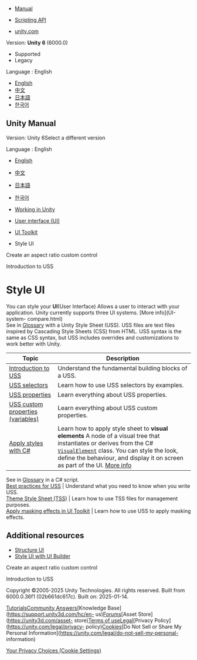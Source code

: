 [](https://docs.unity3d.com)

  * [Manual](../Manual/index.html)
  * [Scripting API](../ScriptReference/index.html)

  * [unity.com](https://unity.com/)

Version: **Unity 6** (6000.0)

  * Supported
  * Legacy

Language : English

  * [English](/Manual/UIE-USS.html)
  * [中文](/cn/current/Manual/UIE-USS.html)
  * [日本語](/ja/current/Manual/UIE-USS.html)
  * [한국어](/kr/current/Manual/UIE-USS.html)

[](https://docs.unity3d.com)

## Unity Manual

Version: Unity 6Select a different version

Language : English

  * [English](/Manual/UIE-USS.html)
  * [中文](/cn/current/Manual/UIE-USS.html)
  * [日本語](/ja/current/Manual/UIE-USS.html)
  * [한국어](/kr/current/Manual/UIE-USS.html)

  * [Working in Unity](working-in-unity.html)
  * [User interface (UI)](UIToolkits.html)
  * [UI Toolkit](UIElements.html)
  * Style UI

[](UIE-create-aspect-ratios-custom-control.html)

Create an aspect ratio custom control

[](UIE-about-uss.html)

Introduction to USS

# Style UI

You can style your **UI**(User Interface) Allows a user to interact with your
application. Unity currently supports three UI systems. [More info](UI-system-
compare.html)  
See in [Glossary](Glossary.html#UI) with a Unity Style Sheet (USS). USS files
are text files inspired by Cascading Style Sheets (CSS) from HTML. USS syntax
is the same as CSS syntax, but USS includes overrides and customizations to
work better with Unity.

**Topic** | **Description**  
---|---  
[Introduction to USS](UIE-about-uss.html) | Understand the fundamental building blocks of a USS.  
[USS selectors](UIE-USS-Selectors.html) | Learn how to use USS selectors by examples.  
[USS properties](UIE-uss-properties.html) | Learn everything about USS properties.  
[USS custom properties (variables)](UIE-USS-variables.html) | Learn everything about USS custom properties.  
[Apply styles with C#](UIE-apply-styles-with-csharp.html) | Learn how to apply style sheet to **visual elements** A node of a visual tree that instantiates or derives from the C# [`VisualElement`](../ScriptReference/UIElements.VisualElement.html) class. You can style the look, define the behaviour, and display it on screen as part of the UI. [More info](UIE-VisualTree.html)  
See in [Glossary](Glossary.html#Visualelement) in a C# script.  
[Best practices for USS](UIE-USS-WritingStyleSheets.html) | Understand what you need to know when you write USS.  
[Theme Style Sheet (TSS)](UIE-tss.html) | Learn how to use TSS files for management purposes.  
[Apply masking effects in UI Toolkit](UIE-masking.html) | Learn how to use USS to apply masking effects.  
  
## Additional resources

  * [Structure UI](UIE-UXML.html)
  * [Style UI with UI Builder](UIB-styling-ui-using-uss-selectors.html)

[](UIE-create-aspect-ratios-custom-control.html)

Create an aspect ratio custom control

[](UIE-about-uss.html)

Introduction to USS

Copyright ©2005-2025 Unity Technologies. All rights reserved. Built from
6000.0.36f1 (02b661dc617c). Built on: 2025-01-14.

[Tutorials](https://learn.unity.com/)[Community
Answers](https://answers.unity3d.com)[Knowledge
Base](https://support.unity3d.com/hc/en-
us)[Forums](https://forum.unity3d.com)[Asset Store](https://unity3d.com/asset-
store)[Terms of
use](https://docs.unity3d.com/Manual/TermsOfUse.html)[Legal](https://unity.com/legal)[Privacy
Policy](https://unity.com/legal/privacy-
policy)[Cookies](https://unity.com/legal/cookie-policy)[Do Not Sell or Share
My Personal Information](https://unity.com/legal/do-not-sell-my-personal-
information)

[Your Privacy Choices (Cookie Settings)](javascript:void\(0\);)

